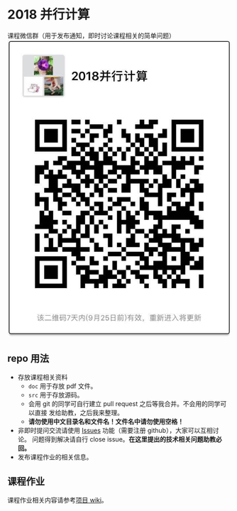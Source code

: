 # 2018 并行计算

课程微信群（用于发布通知，即时讨论课程相关的简单问题）
![qr](qr.jpg)

## repo 用法
- 存放课程相关资料
  - `doc` 用于存放 pdf 文件。
  - `src` 用于存放源码。
  - 会用 git 的同学可自行建立 pull request 之后等我合并。不会用的同学可以直接
  发给助教，之后我来整理。
  - **请勿使用中文目录名和文件名！文件名中请勿使用空格！**
- 非即时提问交流请使用 [Issues](https://github.com/RyanBernX/par2018/issues)
功能（需要注册 github），大家可以互相讨论。
问题得到解决请自行 close issue。**在这里提出的技术相关问题助教必回。**
- 发布课程作业的相关信息。

## 课程作业
课程作业相关内容请参考[项目 wiki](https://github.com/RyanBernX/par2018/wiki)。
